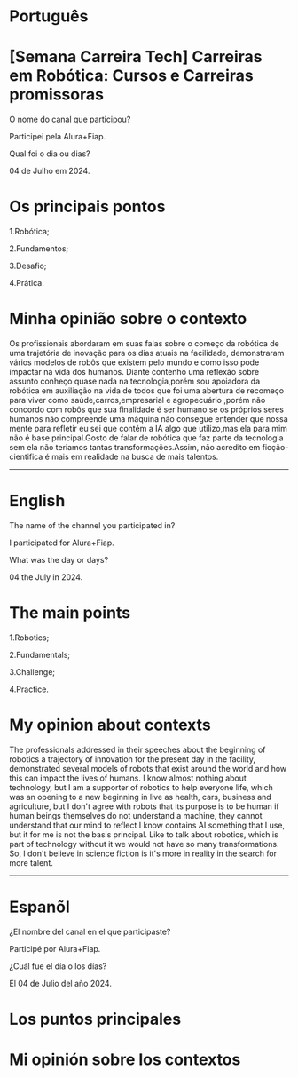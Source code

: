 
# Português

# [Semana Carreira Tech] Carreiras em Robótica: Cursos e Carreiras promissoras

O nome do canal que participou?

Participei pela Alura+Fiap.

Qual foi o dia ou dias?

04 de Julho em 2024.

# Os principais pontos

1.Robótica;

2.Fundamentos;

3.Desafio;

4.Prática. 

# Minha opinião sobre o contexto

<p>Os profissionais abordaram em suas falas sobre o começo da robótica de uma trajetória de inovação para os  dias atuais  na facilidade, demonstraram vários modelos de robôs que existem pelo mundo e como isso pode impactar na vida dos humanos. Diante  contenho uma reflexão sobre assunto conheço quase nada na tecnologia,porém sou apoiadora da robótica em auxiliação na vida de todos que foi  uma abertura de recomeço para viver como saúde,carros,empresarial e agropecuário ,porém não concordo com robôs que sua finalidade é ser humano se os próprios seres humanos não compreende uma máquina  não consegue entender que nossa mente  para refletir eu sei que contém a IA algo que utilizo,mas ela para mim não é base principal.Gosto de falar de robótica que faz parte da tecnologia sem ela não teriamos tantas transformações.Assim, não acredito em  ficção-cientifica é mais em realidade na busca de mais talentos.</p>

--------------------------------------------------------------------------------------------------------------------------------

# English


The name of the channel you participated in?

I participated for Alura+Fiap.

What was the day or days?

04 the July in 2024.

# The main points

1.Robotics;

2.Fundamentals;

3.Challenge;

4.Practice.

# My opinion about contexts

<p>The professionals addressed in their speeches about the beginning of robotics a trajectory of innovation for the present day in the facility, demonstrated several models of robots that exist around the world and how this can impact the lives of humans. I know almost nothing about technology, but I am a supporter of robotics to help everyone life, which was an opening to a new beginning in live as health, cars, business and agriculture, but I don't agree with robots  that its purpose is to be human if human beings themselves do not understand a machine, they cannot understand that our mind to reflect I know contains AI something that I use, but it for me is not the basis principal. Like to talk about robotics, which is part of technology without it we would not have so many transformations. So, I don't believe in science fiction is it's more in reality in the search for more talent.</p>

--------------------------------------------------------------------------------------------------------------------------------

# Espanõl

¿El nombre del canal en el que participaste?

Participé por Alura+Fiap.

¿Cuál fue el día o los días?

El 04 de Julio del año 2024.

# Los puntos principales


# Mi opinión sobre los contextos
